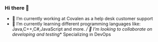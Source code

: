 ### Hi there 👋

- 🔭 I’m currently working at Covalen as a help desk customer support
- 🌱 I’m currently learning different programming languages like: Java,C++,C#,JavaScript and more.
  */ 👯 I’m looking to collaborate on developing and testing**
  Specializing in DevOps


